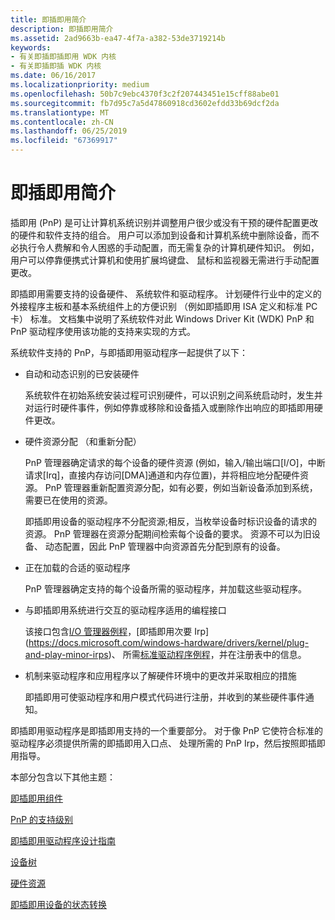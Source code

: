 ```yaml
---
title: 即插即用简介
description: 即插即用简介
ms.assetid: 2ad9663b-ea47-4f7a-a382-53de3719214b
keywords:
- 有关即插即插即用 WDK 内核
- 有关即插即插 WDK 内核
ms.date: 06/16/2017
ms.localizationpriority: medium
ms.openlocfilehash: 50b7c9ebc4370f3c2f207443451e15cff88abe01
ms.sourcegitcommit: fb7d95c7a5d47860918cd3602efdd33b69dcf2da
ms.translationtype: MT
ms.contentlocale: zh-CN
ms.lasthandoff: 06/25/2019
ms.locfileid: "67369917"
---
```

# <a name="introduction-to-plug-and-play"></a>即插即用简介





插即用 (PnP) 是可让计算机系统识别并调整用户很少或没有干预的硬件配置更改的硬件和软件支持的组合。 用户可以添加到设备和计算机系统中删除设备，而不必执行令人费解和令人困惑的手动配置，而无需复杂的计算机硬件知识。 例如，用户可以停靠便携式计算机和使用扩展坞键盘、 鼠标和监视器无需进行手动配置更改。

即插即用需要支持的设备硬件、 系统软件和驱动程序。 计划硬件行业中的定义的外接程序主板和基本系统组件上的方便识别 （例如即插即用 ISA 定义和标准 PC 卡） 标准。 文档集中说明了系统软件对此 Windows Driver Kit (WDK) PnP 和 PnP 驱动程序使用该功能的支持来实现的方式。

系统软件支持的 PnP，与即插即用驱动程序一起提供了以下：

-   自动和动态识别的已安装硬件

    系统软件在初始系统安装过程可识别硬件，可以识别之间系统启动时，发生并对运行时硬件事件，例如停靠或移除和设备插入或删除作出响应的即插即用硬件更改。

-   硬件资源分配 （和重新分配）

    PnP 管理器确定请求的每个设备的硬件资源 (例如，输入/输出端口\[I/O\]，中断请求\[Irq\]，直接内存访问\[DMA\]通道和内存位置)，并将相应地分配硬件资源。 PnP 管理器重新配置资源分配，如有必要，例如当新设备添加到系统，需要已在使用的资源。

    即插即用设备的驱动程序不分配资源;相反，当枚举设备时标识设备的请求的资源。 PnP 管理器在资源分配期间检索每个设备的要求。 资源不可以为旧设备、 动态配置，因此 PnP 管理器中向资源首先分配到原有的设备。

-   正在加载的合适的驱动程序

    PnP 管理器确定支持的每个设备所需的驱动程序，并加载这些驱动程序。

-   与即插即用系统进行交互的驱动程序适用的编程接口

    该接口包含[I/O 管理器例程](https://docs.microsoft.com/previous-versions/windows/hardware/drivers/ff551797(v=vs.85))，[即插即用次要 Irp](https://docs.microsoft.com/windows-hardware/drivers/kernel/plug-and-play-minor-irps)、 所需[标准驱动程序例程](https://docs.microsoft.com/windows-hardware/drivers/kernel/introduction-to-standard-driver-routines)，并在注册表中的信息。

-   机制来驱动程序和应用程序以了解硬件环境中的更改并采取相应的措施

    即插即用可使驱动程序和用户模式代码进行注册，并收到的某些硬件事件通知。

即插即用驱动程序是即插即用支持的一个重要部分。 对于像 PnP 它使符合标准的驱动程序必须提供所需的即插即用入口点、 处理所需的 PnP Irp，然后按照即插即用指导。

本部分包含以下其他主题：

[即插即用组件](pnp-components.md)

[PnP 的支持级别](levels-of-support-for-pnp.md)

[即插即用驱动程序设计指南](pnp-driver-design-guidelines.md)

[设备树](device-tree.md)

[硬件资源](hardware-resources.md)

[即插即用设备的状态转换](state-transitions-for-pnp-devices.md)

 

 




